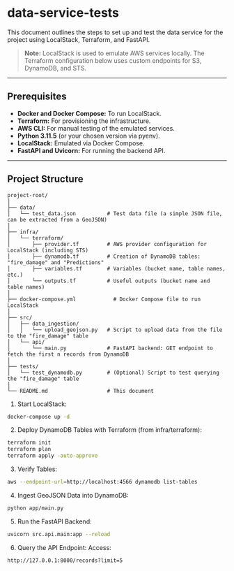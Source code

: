 # data-service-tests

This document outlines the steps to set up and test the data service for the project using LocalStack, Terraform, and FastAPI.

> **Note:** LocalStack is used to emulate AWS services locally. The Terraform configuration below uses custom endpoints for S3, DynamoDB, and STS.

---

## Prerequisites

- **Docker and Docker Compose:** To run LocalStack.
- **Terraform:** For provisioning the infrastructure.
- **AWS CLI:** For manual testing of the emulated services.
- **Python 3.11.5** (or your chosen version via pyenv).
- **LocalStack:** Emulated via Docker Compose.
- **FastAPI and Uvicorn:** For running the backend API.

---

## Project Structure

```pgsql
project-root/
│
├── data/
│   └── test_data.json          # Test data file (a simple JSON file, can be extracted from a GeoJSON)
│
├── infra/
│   └── terraform/
│       ├── provider.tf         # AWS provider configuration for LocalStack (including STS)   
│       ├── dynamodb.tf         # Creation of DynamoDB tables: "fire_damage" and "Predictions"
│       ├── variables.tf        # Variables (bucket name, table names, etc.)
│       └── outputs.tf          # Useful outputs (bucket name and table names)
│
├── docker-compose.yml            # Docker Compose file to run LocalStack
│
├── src/
│   ├── data_ingestion/
│   │   └── upload_geojson.py   # Script to upload data from the file to the "fire_damage" table
│   └── api/
│       └── main.py             # FastAPI backend: GET endpoint to fetch the first n records from DynamoDB
│
├── tests/
│   └── test_dynamodb.py        # (Optional) Script to test querying the "fire_damage" table
│
└── README.md                   # This document
```

1. Start LocalStack:

```bash
docker-compose up -d
```
2. Deploy DynamoDB Tables with Terraform (from infra/terraform):

```bash
terraform init
terraform plan
terraform apply -auto-approve
```
3. Verify Tables:

```bash
aws --endpoint-url=http://localhost:4566 dynamodb list-tables
```

4. Ingest GeoJSON Data into DynamoDB:

```bash
python app/main.py
```

5. Run the FastAPI Backend:

```bash
uvicorn src.api.main:app --reload
```

6. Query the API Endpoint: Access:

```bash
http://127.0.0.1:8000/records?limit=5
```
